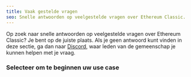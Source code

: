 ```yaml
---
title: Vaak gestelde vragen
seo: Snelle antwoorden op veelgestelde vragen over Ethereum Classic.
---
```


Op zoek naar snelle antwoorden op veelgestelde vragen over Ethereum Classic? Je bent op de juiste plaats. Als je geen antwoord kunt vinden in deze sectie, ga dan naar [Discord](https://ethereumclassic.org/discord), waar leden van de gemeenschap je kunnen helpen met je vraag.

### Selecteer om te beginnen uw use case
